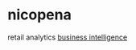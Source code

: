 # nicopena
retail analytics
[business intelligence](https://github.com/nicopena24/nicopena/blob/main/Project_5_6%2C_warmup_3100_ulta_quartiles.ipynb)  
